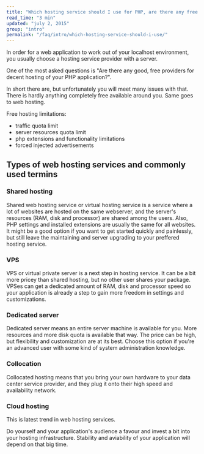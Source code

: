 ```yaml
---
title: "Which hosting service should I use for PHP, are there any free hosting providers?"
read_time: "3 min"
updated: "july 2, 2015"
group: "intro"
permalink: "/faq/intro/which-hosting-service-should-i-use/"
---
```


In order for a web application to work out of your localhost environment, you usually choose a hosting service provider with a server.

One of the most asked questions is "Are there any good, free providers for decent hosting of your PHP application?".

In short there are, but unfortunately you will meet many issues with that. There is hardly anything completely free available
around you. Same goes to web hosting.

Free hosting limitations:

* traffic quota limit
* server resources quota limit
* php extensions and functionality limitations
* forced injected advertisements

## Types of web hosting services and commonly used termins

### Shared hosting

Shared web hosting service or virtual hosting service is a service where a lot of websites are hosted on the same webserver, and the server's
resources (RAM, disk and processor) are shared among the users. Also, PHP settings and installed extensions are usually the same for all
websites. It might be a good option if you want to get started quickly and painlessly, but still leave the maintaining and server upgrading
to your preffered hosting service.

### VPS

VPS or virtual private server is a next step in hosting service. It can be a bit more pricey than shared hosting, but no other user shares your package.
VPSes can get a dedicated amount of RAM, disk and processor speed so your application is already a step to gain more freedom in settings and
customizations.

### Dedicated server

Dedicated server means an entire server machine is available for you. More resources and more disk quota is available that way. The price can be high, but flexibility and customization are at its best. Choose this option if you're an advanced user with some kind of system administration knowledge.

### Collocation

Collocated hosting means that you bring your own hardware to your data center service provider, and they plug it onto their high speed and availability network.

### Cloud hosting

This is latest trend in web hosting services.

Do yourself and your application's audience a favour and invest a bit into your hosting infrastructure. Stability and aviability of
your application will depend on that big time.
